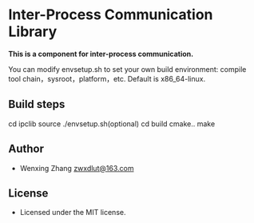 # Inter-Process Communication Library
**This is a component for inter-process communication.**

You can modify envsetup.sh to set your own build environment: compile tool chain，sysroot，platform，etc. Default is x86_64-linux.

## Build steps
cd ipclib
source ./envsetup.sh(optional)
cd build
cmake..
make

## Author
* Wenxing Zhang zwxdlut@163.com

## License
* Licensed under the MIT license.
